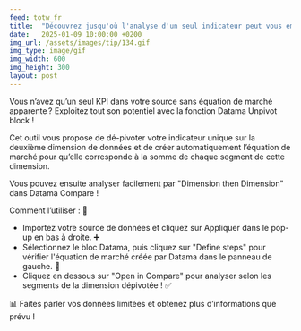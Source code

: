```yaml
---
feed: totw_fr
title:  "Découvrez jusqu'où l'analyse d'un seul indicateur peut vous emmener grâce à la function Datama Unpivot ! 🌟"
date:   2025-01-09 10:00:00 +0200
img_url: /assets/images/tip/134.gif
img_type: image/gif
img_width: 600
img_height: 300
layout: post
---
```


Vous n’avez qu’un seul KPI dans votre source sans équation de marché apparente ? Exploitez tout son potentiel avec la fonction Datama Unpivot block ! 

Cet outil vous propose de dé-pivoter votre indicateur unique sur la deuxième dimension de données et de créer automatiquement l’équation de marché pour qu’elle corresponde à la somme de chaque segment de cette dimension. 

Vous pouvez ensuite analyser facilement par "Dimension then Dimension" dans Datama Compare ! 

Comment l’utiliser : 🔧 
  * Importez votre source de données et cliquez sur Appliquer dans le pop-up en bas à droite. ➕ 
  * Sélectionnez le bloc Datama, puis cliquez sur "Define steps" pour vérifier l'équation de marché créée par Datama dans le panneau de gauche. 📂 
  * Cliquez en dessous sur "Open in Compare" pour analyser selon les segments de la dimension dépivotée ! ✅ 

📊 Faites parler vos données limitées et obtenez plus d’informations que prévu !